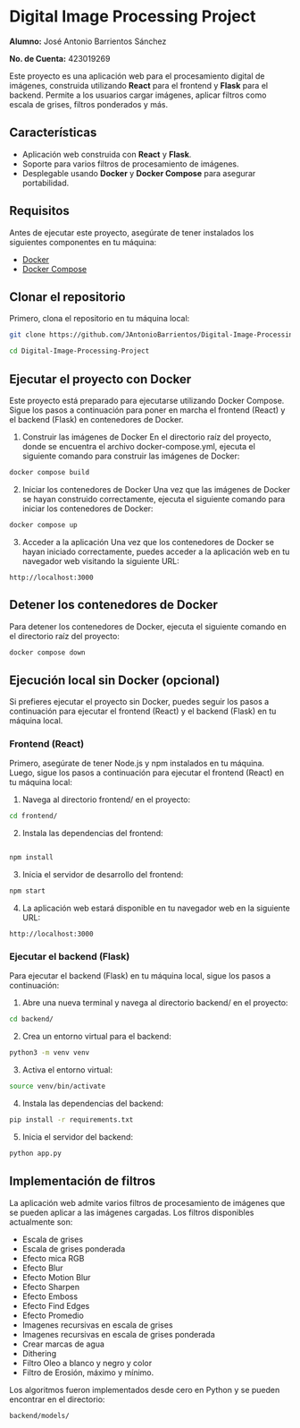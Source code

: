# Digital Image Processing Project  

**Alumno:** José Antonio Barrientos Sánchez

**No. de Cuenta:** 423019269


Este proyecto es una aplicación web para el procesamiento digital de imágenes, construida utilizando **React** para el frontend y **Flask** para el backend. Permite a los usuarios cargar imágenes, aplicar filtros como escala de grises, filtros ponderados y más.

## Características

- Aplicación web construida con **React** y **Flask**.
- Soporte para varios filtros de procesamiento de imágenes.
- Desplegable usando **Docker** y **Docker Compose** para asegurar portabilidad.

## Requisitos

Antes de ejecutar este proyecto, asegúrate de tener instalados los siguientes componentes en tu máquina:

- [Docker](https://www.docker.com/)
- [Docker Compose](https://docs.docker.com/compose/)

## Clonar el repositorio

Primero, clona el repositorio en tu máquina local:

```bash
git clone https://github.com/JAntonioBarrientos/Digital-Image-Processing-Project.git

cd Digital-Image-Processing-Project

```

## Ejecutar el proyecto con Docker

Este proyecto está preparado para ejecutarse utilizando Docker Compose. Sigue los pasos a continuación para poner en marcha el frontend (React) y el backend (Flask) en contenedores de Docker.

1. Construir las imágenes de Docker
En el directorio raíz del proyecto, donde se encuentra el archivo docker-compose.yml, ejecuta el siguiente comando para construir las imágenes de Docker:

```bash
docker compose build
```

2. Iniciar los contenedores de Docker
Una vez que las imágenes de Docker se hayan construido correctamente, ejecuta el siguiente comando para iniciar los contenedores de Docker:

```bash
docker compose up
```

3. Acceder a la aplicación
Una vez que los contenedores de Docker se hayan iniciado correctamente, puedes acceder a la aplicación web en tu navegador web visitando la siguiente URL:

```
http://localhost:3000
```

## Detener los contenedores de Docker

Para detener los contenedores de Docker, ejecuta el siguiente comando en el directorio raíz del proyecto:

```bash
docker compose down
```


## Ejecución local sin Docker (opcional)

Si prefieres ejecutar el proyecto sin Docker, puedes seguir los pasos a continuación para ejecutar el frontend (React) y el backend (Flask) en tu máquina local.

### Frontend (React)

Primero, asegúrate de tener Node.js y npm instalados en tu máquina. Luego, sigue los pasos a continuación para ejecutar el frontend (React) en tu máquina local:

1. Navega al directorio frontend/ en el proyecto:

```bash
cd frontend/
```

2. Instala las dependencias del frontend:

```bash

npm install
```

3. Inicia el servidor de desarrollo del frontend:

```bash
npm start
```
4. La aplicación web estará disponible en tu navegador web en la siguiente URL:

```
http://localhost:3000
```

### Ejecutar el backend (Flask)

Para ejecutar el backend (Flask) en tu máquina local, sigue los pasos a continuación:

1. Abre una nueva terminal y navega al directorio backend/ en el proyecto:

```bash
cd backend/
```

2. Crea un entorno virtual para el backend:

```bash
python3 -m venv venv
```

3. Activa el entorno virtual:

```bash
source venv/bin/activate
```

4. Instala las dependencias del backend:

```bash
pip install -r requirements.txt
```

5. Inicia el servidor del backend:

```bash
python app.py
```


## Implementación de filtros

La aplicación web admite varios filtros de procesamiento de imágenes que se pueden aplicar a las imágenes cargadas. Los filtros disponibles actualmente son:

- Escala de grises
- Escala de grises ponderada
- Efecto mica RGB
- Efecto Blur
- Efecto Motion Blur
- Efecto Sharpen
- Efecto Emboss
- Efecto Find Edges
- Efecto Promedio
- Imagenes recursivas en escala de grises
- Imagenes recursivas en escala de grises ponderada
- Crear marcas de agua
- Dithering
- Filtro Oleo a blanco y negro y color
- Filtro de Erosión, máximo y mínimo.

Los algoritmos fueron implementados desde cero en Python y se pueden encontrar en el directorio:

```
backend/models/
```

